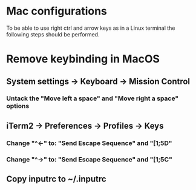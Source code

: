 Mac configurations
==================

To be able to use right ctrl and arrow keys as in a Linux terminal the following steps should be performed.

# Remove keybinding in MacOS
## System settings -> Keyboard -> Mission Control
### Untack the "Move left a space" and "Move right a space" options
## iTerm2 -> Preferences -> Profiles -> Keys
### Change "^<-" to: "Send Escape Sequence" and "[1;5D"
### Change "^->" to: "Send Escape Sequence" and "[1;5C"
## Copy inputrc to ~/.inputrc
